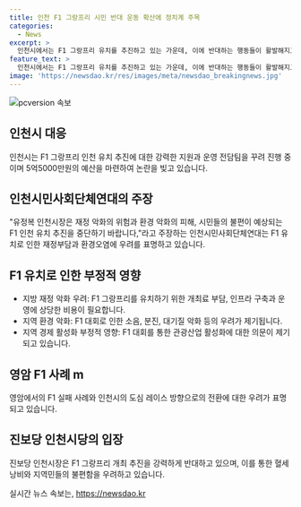 ```yaml
---
title: 인천 F1 그랑프리 시민 반대 운동 확산에 정치계 주목
categories:
  - News
excerpt: >
  인천시에서는 F1 그랑프리 유치를 추진하고 있는 가운데, 이에 반대하는 행동들이 활발해지고 있습니다. 인천시민사회단체연대는 F1 개최 반대 인천대책위원회를 발족하고 기자회견을 통해 이를 강력히 주장하고 있습니다. 이들은 F1 유치로 인한 재정 악화, 환경 악화, 시민 불편을 우려하며 유치를 중단할 것을 촉구하고 있습니다. 또한, 진보당 인천시당 역시 F1 그랑프리 개최 추진을 강력히 반대하는 입장을 내놓고 있습니다. F1 유치에 대한 논란은 계속될 전망입니다.
feature_text: >
  인천시에서는 F1 그랑프리 유치를 추진하고 있는 가운데, 이에 반대하는 행동들이 활발해지고 있습니다. 인천시민사회단체연대는 F1 개최 반대 인천대책위원회를 발족하고 기자회견을 통해 이를 강력히 주장하고 있습니다. 이들은 F1 유치로 인한 재정 악화, 환경 악화, 시민 불편을 우려하며 유치를 중단할 것을 촉구하고 있습니다. 또한, 진보당 인천시당 역시 F1 그랑프리 개최 추진을 강력히 반대하는 입장을 내놓고 있습니다. F1 유치에 대한 논란은 계속될 전망입니다.
image: 'https://newsdao.kr/res/images/meta/newsdao_breakingnews.jpg'
---
```


<p><img src="https://newsdao.kr/res/images/meta/newsdao_breakingnews.jpg" alt="pcversion 속보" /></p>

<h2 data-ke-size="size26">인천시 대응</h2>

<p data-ke-size="size16">인천시는 F1 그랑프리 인천 유치 추진에 대한 강력한 지원과 운영 전담팀을 꾸려 진행 중이며 5억5000만원의 예산을 마련하여 논란을 빚고 있습니다.</p>

<h2 data-ke-size="size26">인천시민사회단체연대의 주장</h2>

<p data-ke-size="size16">"유정복 인천시장은 재정 악화의 위험과 환경 악화의 피해, 시민들의 불편이 예상되는 F1 인천 유치 추진을 중단하기 바랍니다,"라고 주장하는 인천시민사회단체연대는 F1 유치로 인한 재정부담과 환경오염에 우려를 표명하고 있습니다.</p>

<h2 data-ke-size="size26">F1 유치로 인한 부정적 영향</h2>

<ul>
  <li>지방 재정 악화 우려: F1 그랑프리를 유치하기 위한 개최료 부담, 인프라 구축과 운영에 상당한 비용이 필요합니다.</li>
  <li>지역 환경 악화: F1 대회로 인한 소음, 분진, 대기질 악화 등의 우려가 제기됩니다.</li>
  <li>지역 경제 활성화 부정적 영향: F1 대회를 통한 관광산업 활성화에 대한 의문이 제기되고 있습니다.</li>
</ul>

<h2 data-ke-size="size26">영암 F1 사례 m</h2>

<p data-ke-size="size16">영암에서의 F1 실패 사례와 인천시의 도심 레이스 방향으로의 전환에 대한 우려가 표명되고 있습니다.</p>

<h2 data-ke-size="size26">진보당 인천시당의 입장</h2>

<p data-ke-size="size16">진보당 인천시장은 F1 그랑프리 개최 추진을 강력하게 반대하고 있으며, 이를 통한 혈세 낭비와 지역민들의 불편함을 우려하고 있습니다.</p>
실시간 뉴스 속보는, <a href="https://newsdao.kr" rel="dofollow">https://newsdao.kr</a>


